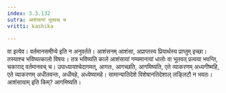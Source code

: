 ```yaml
---
index: 3.3.132
sutra: आशंसायां भूतवच् च
vritti: kashika

---
```

वा इत्येव। वर्तमानसमीप्ये इति न अनुवर्तते। आशंसनम् आशंसा, अप्राप्तस्य प्रियार्थस्य प्राप्तुम् इच्छा। तस्याश्च भविष्यत्कालो विषयः। तत्र भविष्यति काले आशंसायां गम्यमानायां धातोः वा भूतवत् प्रत्यया भवन्ति, चकाराद् वर्तमानवच् च। उपाध्यायश्चेदागमत्, आगतः, आगच्छति, आगमिष्यति, एते व्याकरणम् अध्यगीष्महि, एते व्याकरणम् अधीतवन्तः, अधीमहे, अध्येष्यामहे। सामान्यातिदेशे विशेषानतिदेशाल् लङ्लिटौ न भवतः। आशंसायाम् इति किम्? आगमिष्यति।